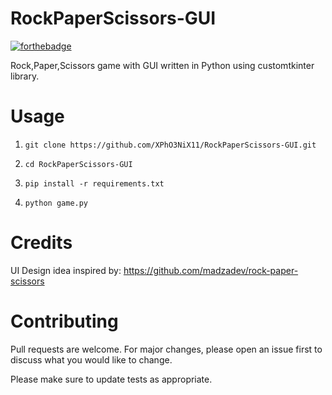 # RockPaperScissors-GUI
[![forthebadge](https://forthebadge.com/images/badges/made-with-python.svg)](https://forthebadge.com)

   Rock,Paper,Scissors game with GUI written in Python using customtkinter library.

# Usage
  1. `git clone https://github.com/XPhO3NiX11/RockPaperScissors-GUI.git`

  2. `cd RockPaperScissors-GUI`

  3. `pip install -r requirements.txt`

  4. `python game.py`

# Credits
  UI Design idea inspired by: https://github.com/madzadev/rock-paper-scissors

# Contributing
   Pull requests are welcome. For major changes, please open an issue first to discuss what you would like to change.

   Please make sure to update tests as appropriate.
